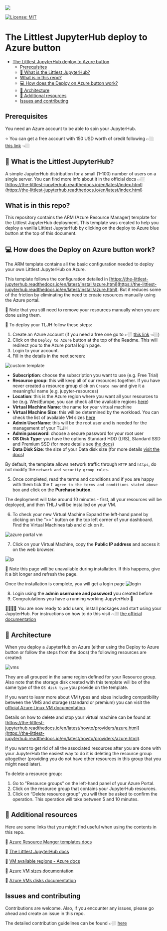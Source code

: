 
<a href="https://portal.azure.com/#create/Microsoft.Template/uri/https%3A%2F%2Fraw.githubusercontent.com%2Ftrallard%2FTLJH-azure-button%2Fmaster%2Fazuredeploy.json" target="_blank">
    <img src="http://azuredeploy.net/deploybutton.png"/>
</a>

[![License: MIT](https://img.shields.io/badge/License-MIT-a06ee1.svg)](https://opensource.org/licenses/MIT)

# The Littlest JupyterHub deploy to Azure button

- [The Littlest JupyterHub deploy to Azure button](#the-littlest-jupyterhub-deploy-to-azure-button)
  - [Prerequisites](#prerequisites)
  - [:thinking: What is the Littlest JupyterHub?](#thinking-what-is-the-littlest-jupyterhub)
  - [What is in this repo?](#what-is-in-this-repo)
  - [💻 How does the Deploy on Azure button work?](#%f0%9f%92%bb-how-does-the-deploy-on-azure-button-work)
  - [🚧 Architecture](#%f0%9f%9a%a7-architecture)
  - [:book: Additional resources](#book-additional-resources)
  - [Issues and contributing](#issues-and-contributing)

## Prerequisites
You need an Azure account to be able to spin your JupyterHub. 

:star: You can get a free account with 150 USD worth of credit following 👉🏼 [this link](https://azure.microsoft.com/free/?WT.mc_id=TLJHbutton-github-taallard) 👈🏼


## :thinking: What is the Littlest JupyterHub?
A simple JupyterHub distribution for a small (1-100) number of users on a single server. You can find more info about it in the official docs 👉🏼
[https://the-littlest-jupyterhub.readthedocs.io/en/latest/index.html](https://the-littlest-jupyterhub.readthedocs.io/en/latest/index.html)


## What is in this repo?

This repository contains the ARM (Azure Resource Manager) template for the Littlest JupyterHub deployment. This template was created to help you deploy a vanilla Littlest JupyterHub by clicking on the deploy to Azure blue button at the top of this document.

## 💻 How does the Deploy on Azure button work?
The ARM template contains all the basic configuration needed to deploy your own  Littlest JupyterHub on Azure. 

This template follows the configuration detailed in [https://the-littlest-jupyterhub.readthedocs.io/en/latest/install/azure.html](https://the-littlest-jupyterhub.readthedocs.io/en/latest/install/azure.html). But it reduces some of the friction by eliminating the need to create resources manually using the Azure portal.

🚨 Note that you still need to remove your resources manually when you are done using them.

🚧 To deploy your TLJH follow these steps:

1. Create an Azure account (if you need a free one go to 👉🏼 [this link](https://azure.microsoft.com/free/?WT.mc_id=TLJHbutton-github-taallard) 👈🏼)
2. Click on the `Deploy to Azure` button at the top of the Readme. This will redirect you to the Azure portal login page.
3. Login to your account.
4. Fill in the details in the next screen:

![custom template](assets/Custom_deployment_-_Microsoft_Azure.png)

- **Subscription**: choose the subscription you want to use (e.g. Free Trial)
- **Resource group**: this will keep all of our resources together. If you have never created a resource group click on `Create new` and give it a meaningful name (e.g. jupyter-resources)
- **Location**: this is the Azure region where you want all your resources to be (e.g. WestEurope, you can check all the available regions [here](https://azure.microsoft.com/global-infrastructure/services/?products=virtual-machines&WT.mc_id=TLJHbutton-github-taallard))
- **Virtual Machine Name**: the name for your virtual machine
- **Virtual Machine Size**: this will be determined by the workload. You can check the list of available VM sizes [here](https://docs.microsoft.com/azure/virtual-machines/linux/sizes-general?WT.mc_id=TLJHbutton-github-taallard)
- **Admin UserName**: this will be the root user and is needed for the management of your TLJH
- **Admin password**: choose a secure password for your root user
- **OS Disk Type**: you have the options Standard HDD (LRS), Standard SSD and Premium SSD (for more details see [the docs](https://docs.microsoft.com/azure/virtual-machines/windows/disks-types?WT.mc_id=TLJHbutton-github-taallard))
- **Data Disk Size**: the size of your Data disk size (for more details [visit the docs](https://docs.microsoft.com/azure/virtual-machines/windows/disks-types?WT.mc_id=TLJHbutton-github-taallard))

By default, the template allows network traffic through `HTTP` and `https`, do not modify the `network and security group rules`.

5. Once completed, read the terms and conditions and if you are happy with them tick the `I agree to the terms and conditions stated above` box and click on the **Purchase button**.

The deployment will take around 10 minutes - first, all your resources will be deployed, and then THLJ will be installed on your VM.

6. To check your new Virtual Machine Expand the left-hand panel by clicking on the “>>” button on the top left corner of your dashboard. Find the Virtual Machines tab and click on it.

![azure portal vm](https://the-littlest-jupyterhub.readthedocs.io/en/latest/_images/azure-vms.png)

7. Click on your Virtual Machine, copy the **Public IP address** and access it on the web browser.

![ip](https://the-littlest-jupyterhub.readthedocs.io/en/latest/_images/ip-vm.png)

🚨 Note this page will be unavailable during installation. If this happens, give it a bit longer and refresh the page.

Once the installation is complete, you will get a login page 
![login](https://the-littlest-jupyterhub.readthedocs.io/en/latest/_images/first-login.png)

8. Login using the **admin username and password** you created before
9. Congratulations you have a running working JupyterHub 🎉

👩🏿‍💻✨ You are now ready to add users, install packages and start using your JupyterHub. For instructions on how to do this visit 👉🏼 [the official documentation](https://the-littlest-jupyterhub.readthedocs.io/en/latest/install/azure.html#step-2-adding-more-users)

## 🚧 Architecture
When you deploy a JupyterHub on Azure (either using the Deploy to Azure button or follow the steps from the docs) the following resources are created:

![vms](assets/schematic_hires.png)

They are all grouped in the same region defined for your Resource group.
Also note that the storage disk created with this template will be of the same type of the `OS disk type` you provide on the template. 

If you want to leanr more about VM types and sizes including compatibility between the VMS and storage (standard or premium) you can visit the [official Azure Linux VM documentation](https://docs.microsoft.com/azure/virtual-machines/linux/sizes?WT.mc_id=TLJHbutton-github-taallard).

Details on how to delete and stop your virtual machine can be found at [https://the-littlest-jupyterhub.readthedocs.io/en/latest/howto/providers/azure.html](https://the-littlest-jupyterhub.readthedocs.io/en/latest/howto/providers/azure.html).

If you want to get rid of all the associated resources after you are done with your JupyterHub the easiest way to do it is deleting the resource group altogether (providing you do not have other resources in this group that you might need later).

To delete a resource group:

1. Go to "Resource groups” on the left-hand panel of your Azure Portal.
2. Click on the resource group that contains your JupyterHub resources.
3. Click on “Delete resource group” you will then be asked to confirm the operation. This operation will take between 5 and 10 minutes.

## :book:  Additional resources
Here are some links that you might find useful when using the contents in this repo.

:book: [Azure Resource Manger templates docs](https://docs.microsoft.com/azure/azure-resource-manager/template-deployment-overview?WT.mc_id=TLJHbutton-github-taallard)

:book: [The Littlest JupyterHub docs](https://the-littlest-jupyterhub.readthedocs.io/en/latest/index.html) 

:book: [VM available regions - Azure docs](https://azure.microsoft.com/global-infrastructure/services/?products=virtual-machines&WT.mc_id=TLJHbutton-github-taallard)

:book: [Azure VM sizes documentation](https://docs.microsoft.com/azure/virtual-machines/linux/sizes-general?WT.mc_id=TLJHbutton-github-taallard)

:book: [Azure VMs disks documentation](https://docs.microsoft.com/azure/virtual-machines/windows/disks-types?WT.mc_id=TLJHbutton-github-taallard)


## Issues and contributing

Contributions are welcome. Also, if you encounter any issues, please go ahead and create an issue in this repo.

The detailed contribution guidelines can be found 👉🏼 [here](./CONTRIBUTING.md)